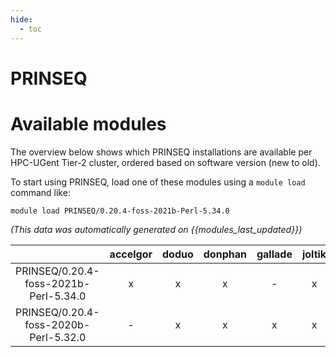 ```yaml
---
hide:
  - toc
---
```


PRINSEQ
=======

# Available modules


The overview below shows which PRINSEQ installations are available per HPC-UGent Tier-2 cluster, ordered based on software version (new to old).

To start using PRINSEQ, load one of these modules using a `module load` command like:

```shell
module load PRINSEQ/0.20.4-foss-2021b-Perl-5.34.0
```

*(This data was automatically generated on {{modules_last_updated}})*  

| |accelgor|doduo|donphan|gallade|joltik|shinx|skitty|
| :---: | :---: | :---: | :---: | :---: | :---: | :---: | :---: |
|PRINSEQ/0.20.4-foss-2021b-Perl-5.34.0|x|x|x|-|x|-|x|
|PRINSEQ/0.20.4-foss-2020b-Perl-5.32.0|-|x|x|x|x|-|-|
